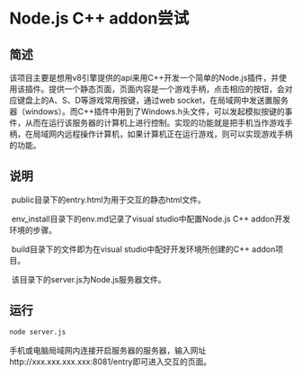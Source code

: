 # Node.js C++ addon尝试

## 简述

​	该项目主要是想用v8引擎提供的api来用C++开发一个简单的Node.js插件，并使用该插件。提供一个静态页面，页面内容是一个游戏手柄，点击相应的按钮，会对应键盘上的A、S、D等游戏常用按键，通过web socket，在局域网中发送置服务器（windows）。而C++插件中用到了Windows.h头文件，可以发起模拟按键的事件，从而在运行该服务器的计算机上进行控制。实现的功能就是把手机当作游戏手柄，在局域网内远程操作计算机，如果计算机正在运行游戏，则可以实现游戏手柄的功能。

## 说明

​	public目录下的entry.html为用于交互的静态html文件。

​	env_install目录下的env.md记录了visual studio中配置Node.js C++ addon开发环境的步骤。

​	build目录下的文件即为在visual studio中配好开发环境所创建的C++ addon项目。

​	该目录下的server.js为Node.js服务器文件。

## 运行

```bash
node server.js
```

手机或电脑局域网内连接开启服务器的服务器，输入网址http://xxx.xxx.xxx.xxx:8081/entry即可进入交互的页面。